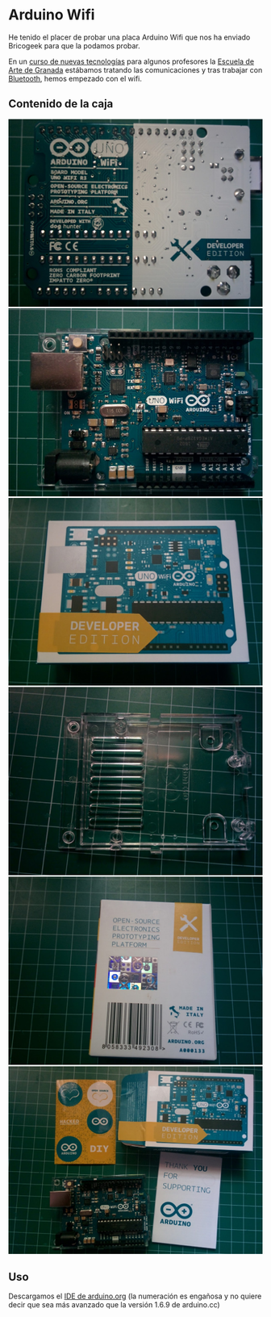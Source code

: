 # Arduino Wifi

He tenido el placer de probar una placa Arduino Wifi que nos ha enviado Bricogeek para que la podamos probar.


En un [curso de nuevas tecnologías](https://github.com/javacasm/EscuelaArte) para algunos profesores la [Escuela de Arte de Granada](http://www.escuelaartegranada.com/) estábamos tratando las comunicaciones y tras trabajar con [Bluetooth](https://github.com/javacasm/EscuelaArte/blob/master/bluetooth.md), hemos empezado con el wifi.

## Contenido de la caja

![1](./images/ArduinoWifi_back.jpg)
![1](./images/ArduinoWifi_front.jpg)     
![1](./images/CajaArduinoWifi.jpg)
![1](./images/ArduinoWifi_base.jpg)  
![1](./images/CajaArduinoWifi_back.jpg)  
![1](./images/Contenido.jpg)


## Uso

Descargamos el [IDE de arduino.org](http://www.arduino.org/downloads) (la numeración es engañosa y no quiere decir que sea más avanzado que la versión 1.6.9 de arduino.cc)
